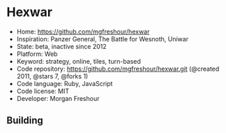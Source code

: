 # Hexwar

- Home: https://github.com/mgfreshour/hexwar
- Inspiration: Panzer General, The Battle for Wesnoth, Uniwar
- State: beta, inactive since 2012
- Platform: Web
- Keyword: strategy, online, tiles, turn-based
- Code repository: https://github.com/mgfreshour/hexwar.git (@created 2011, @stars 7, @forks 1)
- Code language: Ruby, JavaScript
- Code license: MIT
- Developer: Morgan Freshour

## Building
